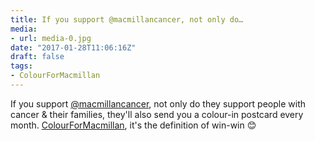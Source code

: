 ```yaml
---
title: If you support @macmillancancer, not only do…
media:
- url: media-0.jpg
date: "2017-01-28T11:06:16Z"
draft: false
tags:
- ColourForMacmillan
---
```

If you support [@macmillancancer](https://instagram.com/macmillancancer), not only do they support people with cancer & their families, they'll also send you a colour-in postcard every month. [ColourForMacmillan](/tags/colourformacmillan), it's the definition of win-win 😊
